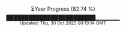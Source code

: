<p align="center">
⏳Year Progress (82.74 %)<br>
████████████████████████▁▁▁▁▁▁ <br>
<sub>Updated: Thu, 30 Oct 2025 00:13:14 GMT</sub>
</p>


